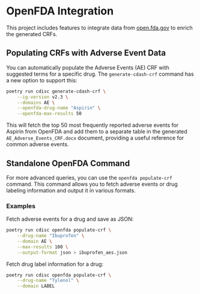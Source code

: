 # OpenFDA Integration

This project includes features to integrate data from [open.fda.gov](https://open.fda.gov/) to enrich the generated CRFs.

## Populating CRFs with Adverse Event Data

You can automatically populate the Adverse Events (AE) CRF with suggested terms for a specific drug. The `generate-cdash-crf` command has a new option to support this:

```bash
poetry run cdisc generate-cdash-crf \
    --ig-version v2.3 \
    --domains AE \
    --openfda-drug-name "Aspirin" \
    --openfda-max-results 50
```

This will fetch the top 50 most frequently reported adverse events for Aspirin from OpenFDA and add them to a separate table in the generated `AE_Adverse_Events_CRF.docx` document, providing a useful reference for common adverse events.

## Standalone OpenFDA Command

For more advanced queries, you can use the `openfda populate-crf` command. This command allows you to fetch adverse events or drug labeling information and output it in various formats.

### Examples

Fetch adverse events for a drug and save as JSON:
```bash
poetry run cdisc openfda populate-crf \
    --drug-name "Ibuprofen" \
    --domain AE \
    --max-results 100 \
    --output-format json > ibuprofen_aes.json
```

Fetch drug label information for a drug:
```bash
poetry run cdisc openfda populate-crf \
    --drug-name "Tylenol" \
    --domain LABEL
```
